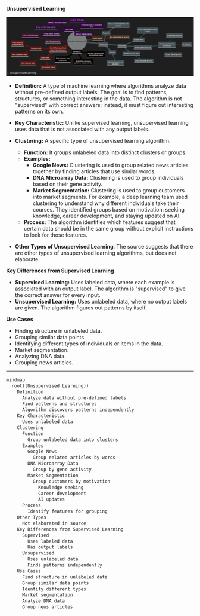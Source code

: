 
**Unsupervised Learning**

![unsupervised-learning-1](unsupervised-learning-1.png)

*   **Definition:** A type of machine learning where algorithms analyze data without pre-defined output labels. The goal is to find patterns, structures, or something interesting in the data. The algorithm is not "supervised" with correct answers; instead, it must figure out interesting patterns on its own.
*   **Key Characteristic:** Unlike supervised learning, unsupervised learning uses data that is not associated with any output labels.

*   **Clustering:** A specific type of unsupervised learning algorithm.
    *   **Function:** It groups unlabeled data into distinct clusters or groups.
    *   **Examples:**
        *   **Google News:** Clustering is used to group related news articles together by finding articles that use similar words.
        *   **DNA Microarray Data:** Clustering is used to group individuals based on their gene activity.
        *   **Market Segmentation:** Clustering is used to group customers into market segments. For example, a deep learning team used clustering to understand why different individuals take their courses. They identified groups based on motivation: seeking knowledge, career development, and staying updated on AI.
    *   **Process**: The algorithm identifies which features suggest that certain data should be in the same group without explicit instructions to look for those features.

*   **Other Types of Unsupervised Learning**: The source suggests that there are other types of unsupervised learning algorithms, but does not elaborate.

**Key Differences from Supervised Learning**

*   **Supervised Learning:** Uses labeled data, where each example is associated with an output label. The algorithm is "supervised" to give the correct answer for every input.
*   **Unsupervised Learning:** Uses unlabeled data, where no output labels are given. The algorithm figures out patterns by itself.

**Use Cases**

*   Finding structure in unlabeled data.
*   Grouping similar data points.
*   Identifying different types of individuals or items in the data.
*   Market segmentation.
*   Analyzing DNA data.
*   Grouping news articles.

---


```mermaid
mindmap
  root((Unsupervised Learning))
    Definition
      Analyze data without pre-defined labels
      Find patterns and structures
      Algorithm discovers patterns independently
    Key Characteristic
      Uses unlabeled data
    Clustering
      Function
        Group unlabeled data into clusters
      Examples
        Google News
          Group related articles by words
        DNA Microarray Data
          Group by gene activity
        Market Segmentation
          Group customers by motivation
            Knowledge seeking
            Career development
            AI updates
      Process
        Identify features for grouping
    Other Types
      Not elaborated in source
    Key Differences from Supervised Learning
      Supervised
        Uses labeled data
        Has output labels
      Unsupervised
        Uses unlabeled data
        Finds patterns independently
    Use Cases
      Find structure in unlabeled data
      Group similar data points
      Identify different types
      Market segmentation
      Analyze DNA data
      Group news articles
```
